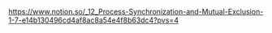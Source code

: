 https://www.notion.so/_12_Process-Synchronization-and-Mutual-Exclusion-1-7-e14b130496cd4af8ac8a54e4f8b63dc4?pvs=4
